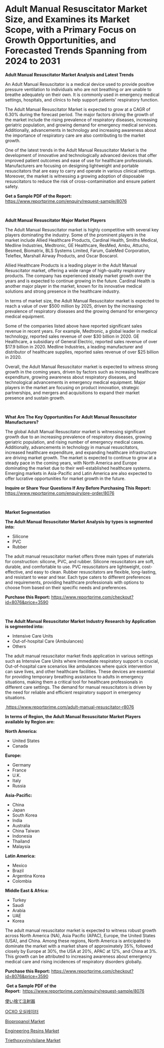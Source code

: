 <p><h1>Adult Manual Resuscitator Market Size, and Examines its Market Scope, with a Primary Focus on Growth Opportunities, and Forecasted Trends Spanning from 2024 to 2031</h1></p><p><strong>Adult Manual Resuscitator Market Analysis and Latest Trends</strong></p>
<p><p>An Adult Manual Resuscitator is a medical device used to provide positive pressure ventilation to individuals who are not breathing or are unable to breathe adequately on their own. It is commonly used in emergency medical settings, hospitals, and clinics to help support patients' respiratory function.</p><p>The Adult Manual Resuscitator Market is expected to grow at a CAGR of 6.30% during the forecast period. The major factors driving the growth of the market include the rising prevalence of respiratory diseases, increasing geriatric population, and growing demand for emergency medical services. Additionally, advancements in technology and increasing awareness about the importance of respiratory care are also contributing to the market growth.</p><p>One of the latest trends in the Adult Manual Resuscitator Market is the development of innovative and technologically advanced devices that offer improved patient outcomes and ease of use for healthcare professionals. Manufacturers are focusing on designing lightweight and portable resuscitators that are easy to carry and operate in various clinical settings. Moreover, the market is witnessing a growing adoption of disposable resuscitators to reduce the risk of cross-contamination and ensure patient safety.</p></p>
<p><strong>Get a Sample PDF of the Report:&nbsp;</strong> <a href="https://www.reportprime.com/enquiry/request-sample/8076">https://www.reportprime.com/enquiry/request-sample/8076</a></p>
<p>&nbsp;</p>
<p><strong>Adult Manual Resuscitator Major Market Players</strong></p>
<p><p>The Adult Manual Resuscitator market is highly competitive with several key players dominating the industry. Some of the prominent players in the market include Allied Healthcare Products, Cardinal Health, Smiths Medical, Medline Industries, Medtronic, GE Healthcare, ResMed, Ambu, Attucho, Besmed, Biomatrix, BLS Systems Limited, Farum, GaleMed Corporation, Teleflex, Marshall Airway Products, and Oscar Boscarol.</p><p>Allied Healthcare Products is a leading player in the Adult Manual Resuscitator market, offering a wide range of high-quality respiratory products. The company has experienced steady market growth over the years and is expected to continue growing in the future. Cardinal Health is another major player in the market, known for its innovative medical solutions and strong presence in the healthcare industry.</p><p>In terms of market size, the Adult Manual Resuscitator market is expected to reach a value of over $500 million by 2025, driven by the increasing prevalence of respiratory diseases and the growing demand for emergency medical equipment.</p><p>Some of the companies listed above have reported significant sales revenue in recent years. For example, Medtronic, a global leader in medical technology, reported sales revenue of over $30 billion in 2020. GE Healthcare, a subsidiary of General Electric, reported sales revenue of over $17.9 billion in 2020. Medline Industries, a leading manufacturer and distributor of healthcare supplies, reported sales revenue of over $25 billion in 2020.</p><p>Overall, the Adult Manual Resuscitator market is expected to witness strong growth in the coming years, driven by factors such as increasing healthcare expenditure, growing awareness about respiratory diseases, and technological advancements in emergency medical equipment. Major players in the market are focusing on product innovation, strategic partnerships, and mergers and acquisitions to expand their market presence and sustain growth.</p></p>
<p>&nbsp;</p>
<p><strong>What Are The Key Opportunities For Adult Manual Resuscitator Manufacturers?</strong></p>
<p><p>The global Adult Manual Resuscitator market is witnessing significant growth due to an increasing prevalence of respiratory diseases, growing geriatric population, and rising number of emergency medical cases. Additionally, advancements in technology in manual resuscitators, increased healthcare expenditure, and expanding healthcare infrastructure are driving market growth. The market is expected to continue to grow at a steady pace in the coming years, with North America and Europe dominating the market due to their well-established healthcare systems. Emerging markets in Asia-Pacific and Latin America are also expected to offer lucrative opportunities for market growth in the future.</p></p>
<p><strong>Inquire or Share Your Questions If Any Before Purchasing This Report:</strong> <a href="https://www.reportprime.com/enquiry/pre-order/8076">https://www.reportprime.com/enquiry/pre-order/8076</a></p>
<p>&nbsp;</p>
<p><strong>Market Segmentation</strong></p>
<p><strong>The Adult Manual Resuscitator Market Analysis by types is segmented into:</strong></p>
<p><ul><li>Silicone</li><li>PVC</li><li>Rubber</li></ul></p>
<p><p>The adult manual resuscitator market offers three main types of materials for construction: silicone, PVC, and rubber. Silicone resuscitators are soft, durable, and comfortable to use. PVC resuscitators are lightweight, cost-effective, and easy to clean. Rubber resuscitators are flexible, long-lasting, and resistant to wear and tear. Each type caters to different preferences and requirements, providing healthcare professionals with options to choose from based on their specific needs and preferences.</p></p>
<p><strong>Purchase this Report:&nbsp;</strong><a href="https://www.reportprime.com/checkout?id=8076&price=3590">https://www.reportprime.com/checkout?id=8076&price=3590</a></p>
<p>&nbsp;</p>
<p><strong>The Adult Manual Resuscitator Market Industry Research by Application is segmented into:</strong></p>
<p><ul><li>Intensive Care Units</li><li>Out-of-hospital Care (Ambulances)</li><li>Others</li></ul></p>
<p><p>The adult manual resuscitator market finds application in various settings such as Intensive Care Units where immediate respiratory support is crucial, Out-of-hospital care scenarios like ambulances where quick intervention can save lives, and other healthcare facilities. These devices are essential for providing temporary breathing assistance to adults in emergency situations, making them a critical tool for healthcare professionals in different care settings. The demand for manual resuscitators is driven by the need for reliable and efficient respiratory support in emergency situations.</p></p>
<p><a href="https://www.reportprime.com/adult-manual-resuscitator-r8076">&nbsp;https://www.reportprime.com/adult-manual-resuscitator-r8076</a></p>
<p><strong>In terms of Region, the Adult Manual Resuscitator Market Players available by Region are:</strong></p>
<p>
    <p> <strong> North America: </strong>
        <ul>
            <li>United States</li>
            <li>Canada</li>
        </ul>
        </p> 
    <p> <strong> Europe: </strong>
        <ul>
            <li>Germany</li>
            <li>France</li>
            <li>U.K.</li>
            <li>Italy</li>
            <li>Russia</li>
        </ul>
        </p> 
    <p> <strong> Asia-Pacific: </strong>
        <ul>
            <li>China</li>
            <li>Japan</li>
            <li>South Korea</li>
            <li>India</li>
            <li>Australia</li>
            <li>China Taiwan</li>
            <li>Indonesia</li>
            <li>Thailand</li>
            <li>Malaysia</li>
        </ul>
        </p> 
    <p> <strong> Latin America: </strong>
        <ul>
            <li>Mexico</li>
            <li>Brazil</li>
            <li>Argentina Korea</li>
            <li>Colombia</li>
        </ul>
        </p> 
    <p> <strong> Middle East & Africa: </strong>
        <ul>
            <li>Turkey</li>
            <li>Saudi</li>
            <li>Arabia</li>
            <li>UAE</li>
            <li>Korea</li>
        </ul>
    </p>
    </p>
<p><p>The adult manual resuscitator market is expected to witness robust growth across North America (NA), Asia Pacific (APAC), Europe, the United States (USA), and China. Among these regions, North America is anticipated to dominate the market with a market share of approximately 35%, followed closely by Europe at 30%, the USA at 20%, APAC at 12%, and China at 3%. This growth can be attributed to increasing awareness about emergency medical care and rising incidences of respiratory disorders globally.</p></p>
<p><strong>Purchase this Report: </strong><a href="https://www.reportprime.com/checkout?id=8076&price=3590">https://www.reportprime.com/checkout?id=8076&price=3590</a></p>
<p>&nbsp;<strong>Get a Sample PDF of the Report:&nbsp;&nbsp;</strong><a href="https://www.reportprime.com/enquiry/request-sample/8076">https://www.reportprime.com/enquiry/request-sample/8076</a></p>
<p><strong></strong></p>
<p><p><a href="https://github.com/xemfu2379520/Market-Research-Report-List-1/blob/main/222578231522.md">使い捨て注射器</a></p><p><a href="https://github.com/khytkeqagplkzqvh/Market-Research-Report-List-1/blob/main/680053034524.md">OCXO 오실레이터</a></p><p><a href="https://www.linkedin.com/pulse/biopropanol-market-growth-trends-covid-19-impact-forecasts-period-jlodf?trackingId=nNkudawO%2BXz9g5NWA0ZsHQ%3D%3D">Biopropanol Market</a></p><p><a href="https://issuu.com/reportprime-2/docs/engineering-resins-market-size-2030.pptx">Engineering Resins Market</a></p><p><a href="https://www.linkedin.com/pulse/triethoxyvinylsilane-market-size-global-industry-overview-segmentation-mrmde?trackingId=As8T%2FNcAqpBjW4GWYzTL0A%3D%3D">Triethoxyvinylsilane Market</a></p></p>